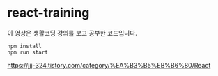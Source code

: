 # react-training
이 영상은 생활코딩 강의를 보고 공부한 코드입니다.
```
npm install
npm run start
```
https://jjj-324.tistory.com/category/%EA%B3%B5%EB%B6%80/React
